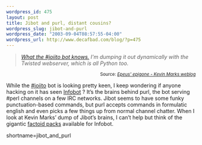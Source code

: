 ```yaml
--- 
wordpress_id: 475
layout: post
title: Jibot and purl, distant cousins?
wordpress_slug: jibot-and-purl
wordpress_date: "2003-09-04T08:57:55-04:00"
wordpress_url: http://www.decafbad.com/blog/?p=475
---
```

<blockquote cite="http://epeus.blogspot.com/2003_09_01_epeus_archive.html#106267649855792923"><i><a href="http://jibot.joi.ito.com:8080/braindump.rpy">What the #joiito bot knows.</a> I'm dumping it out dynamically with the Twisted webserver, which is all Python too.</i></blockquote><div class="credit" align="right"><small>Source: <cite><a href="http://epeus.blogspot.com/2003_09_01_epeus_archive.html#106267649855792923">Epeus' epigone - Kevin Marks weblog</a></cite></small></div>	<p>While the <a href="irc://irc.freenode.org/%23joiito">#joiito</a> bot is looking pretty keen, I keep wondering if anyone hacking on it has seen <a href="http://www.infobot.org/">Infobot</a> ?  It&#8217;s the brains behind purl, the bot serving #perl channels on a few <span class="caps">IRC</span> networks.  Jibot seems to have some funky punctuation-based commands, but purl accepts commands in formulatic english and even picks a few things up from normal channel chatter.  When I look at Kevin Marks&#8217; dump of Jibot&#8217;s brains, I can&#8217;t help but think of the gigantic <a href="http://www.infobot.org/factpacks/">factoid packs</a> available for Infobot.</p>
<!--more-->
shortname=jibot_and_purl
